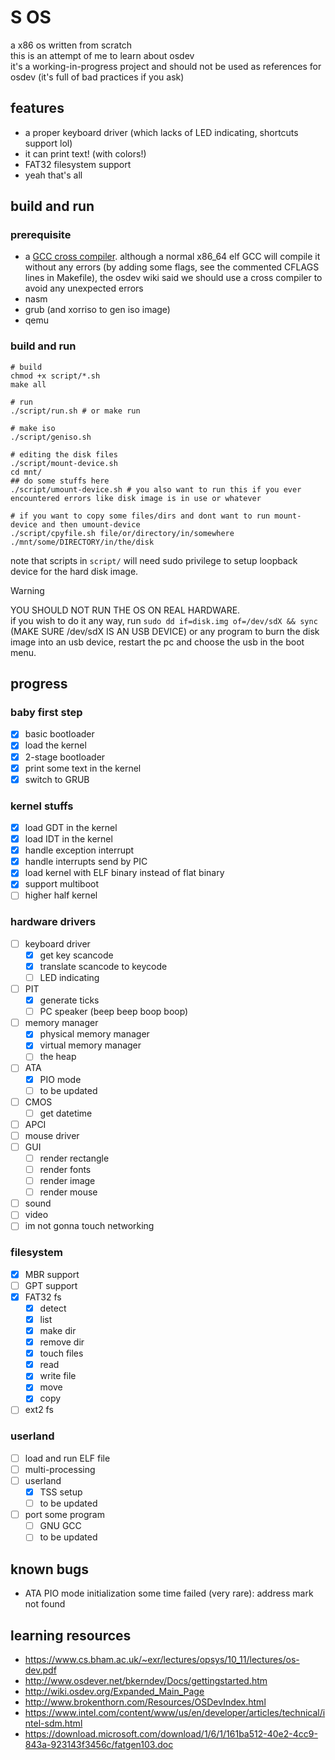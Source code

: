 # S OS
a x86 os written from scratch  
this is an attempt of me to learn about osdev  
it's a working-in-progress project and should not be used as references for osdev (it's full of bad practices if you ask)  
## features
- a proper keyboard driver (which lacks of LED indicating, shortcuts support lol)
- it can print text! (with colors!)
- FAT32 filesystem support
- yeah that's all
## build and run
### prerequisite
- a [GCC cross compiler](https://wiki.osdev.org/GCC_Cross-Compiler). although a normal x86_64 elf GCC will compile it without any errors (by adding some flags, see the commented CFLAGS lines in Makefile), the osdev wiki said we should use a cross compiler to avoid any unexpected errors
- nasm
- grub (and xorriso to gen iso image)
- qemu
### build and run
```
# build
chmod +x script/*.sh
make all

# run
./script/run.sh # or make run

# make iso
./script/geniso.sh

# editing the disk files
./script/mount-device.sh
cd mnt/
## do some stuffs here
./script/umount-device.sh # you also want to run this if you ever encountered errors like disk image is in use or whatever

# if you want to copy some files/dirs and dont want to run mount-device and then umount-device
./script/cpyfile.sh file/or/directory/in/somewhere ./mnt/some/DIRECTORY/in/the/disk
```
note that scripts in `script/` will need sudo privilege to setup loopback device for the hard disk image.
> [!WARNING]  
> YOU SHOULD NOT RUN THE OS ON REAL HARDWARE.  
> if you wish to do it any way, run `sudo dd if=disk.img of=/dev/sdX && sync` (MAKE SURE /dev/sdX IS AN USB DEVICE) or any program to burn the disk image into an usb device, restart the pc and choose the usb in the boot menu.
## progress
### baby first step
- [x] basic bootloader
- [x] load the kernel
- [x] 2-stage bootloader
- [x] print some text in the kernel
- [x] switch to GRUB
### kernel stuffs
- [x] load GDT in the kernel
- [x] load IDT in the kernel
- [x] handle exception interrupt
- [x] handle interrupts send by PIC
- [x] load kernel with ELF binary instead of flat binary
- [x] support multiboot
- [ ] higher half kernel
### hardware drivers
- [ ] keyboard driver
    + [x] get key scancode
    + [x] translate scancode to keycode
    + [ ] LED indicating
- [ ] PIT
    - [x] generate ticks
    - [ ] PC speaker (beep beep boop boop)
- [ ] memory manager
    - [x] physical memory manager
    - [x] virtual memory manager
    - [ ] the heap
- [ ] ATA
    - [x] PIO mode
    - [ ] to be updated
- [ ] CMOS
    - [ ] get datetime
- [ ] APCI
- [ ] mouse driver
- [ ] GUI
    - [ ] render rectangle
    - [ ] render fonts
    - [ ] render image
    - [ ] render mouse
- [ ] sound
- [ ] video
- [ ] im not gonna touch networking
### filesystem
- [x] MBR support
- [ ] GPT support
- [x] FAT32 fs
    - [x] detect
    - [x] list
    - [x] make dir
    - [x] remove dir
    - [x] touch files
    - [x] read
    - [x] write file
    - [x] move
    - [x] copy
- [ ] ext2 fs
### userland
- [ ] load and run ELF file
- [ ] multi-processing
- [ ] userland
    - [x] TSS setup
    - [ ] to be updated
- [ ] port some program
    - [ ] GNU GCC
    - [ ] to be updated
## known bugs
- ATA PIO mode initialization some time failed (very rare): address mark not found
## learning resources
- https://www.cs.bham.ac.uk/~exr/lectures/opsys/10_11/lectures/os-dev.pdf
- http://www.osdever.net/bkerndev/Docs/gettingstarted.htm
- http://wiki.osdev.org/Expanded_Main_Page
- http://www.brokenthorn.com/Resources/OSDevIndex.html
- https://www.intel.com/content/www/us/en/developer/articles/technical/intel-sdm.html
- https://download.microsoft.com/download/1/6/1/161ba512-40e2-4cc9-843a-923143f3456c/fatgen103.doc
